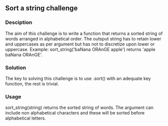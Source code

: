 ## Sort a string challenge

### Desciption
The aim of this challenge is to write a function that returns a sorted string of words arranged in alphabetical order. The outsput string has to retain lower and uppercases as per argument but has not to discretize upon lower or uppercase. Example: sort_string('baNana ORAnGE apple') returns 'apple baNana ORAnGE'. 

### Solution
The key to solving this challenge is to use .sort() with an adequate key function, the rest is trivial.

### Usage
sort_string(string) returns the sorted string of words. The argument can include non alphabetical characters and these will be sorted before alphabetical letters.